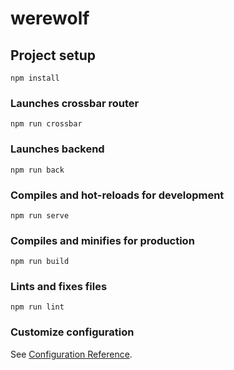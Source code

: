 # werewolf

## Project setup
```
npm install
```

### Launches crossbar router

```
npm run crossbar
```

### Launches backend

```
npm run back
```

### Compiles and hot-reloads for development

```
npm run serve
```

### Compiles and minifies for production
```
npm run build
```

### Lints and fixes files
```
npm run lint
```

### Customize configuration
See [Configuration Reference](https://cli.vuejs.org/config/).
